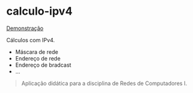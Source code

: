 # calculo-ipv4

[Demonstração](https://mateuszanini.github.io/calculo-ipv4/)

Cálculos com IPv4.
* Máscara de rede
* Endereço de rede
* Endereço de bradcast
* ...
> Aplicação didática para a disciplina de Redes de Computadores I.
